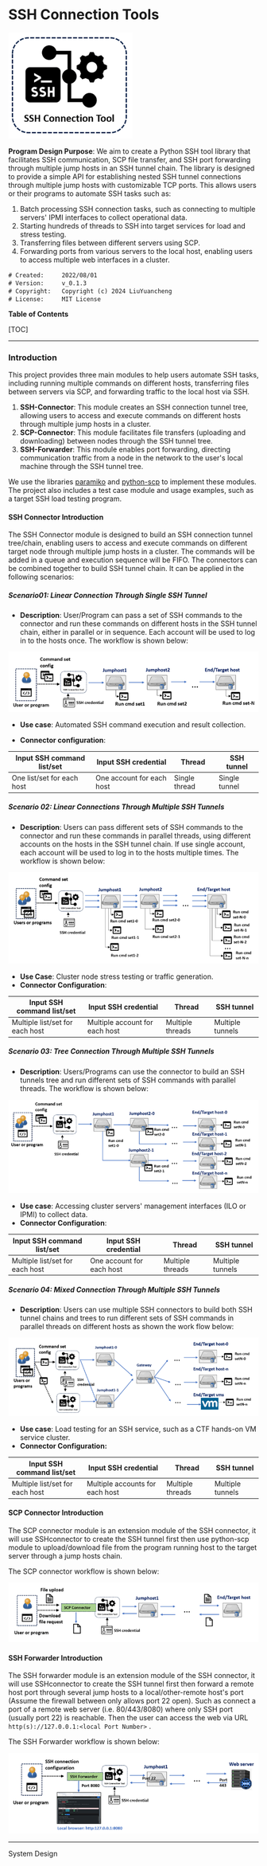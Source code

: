 # SSH Connection Tools

![](doc/img/logo.png)

**Program Design Purpose**: We aim to create a Python SSH tool library that facilitates SSH communication, SCP file transfer, and SSH port forwarding through multiple jump hosts in an SSH tunnel chain. The library is designed to provide a simple API for establishing nested SSH tunnel connections through multiple jump hosts with customizable TCP ports. This allows users or their programs to automate SSH tasks such as:

1. Batch processing SSH connection tasks, such as connecting to multiple servers' IPMI interfaces to collect operational data.
2. Starting hundreds of threads to SSH into target services for load and stress testing.
3. Transferring files between different servers using SCP.
4. Forwarding ports from various servers to the local host, enabling users to access multiple web interfaces in a cluster.

```
# Created:     2022/08/01
# Version:     v_0.1.3
# Copyright:   Copyright (c) 2024 LiuYuancheng
# License:     MIT License  
```

**Table of Contents**

[TOC]

------

### Introduction

This project provides three main modules to help users automate SSH tasks, including running multiple commands on different hosts, transferring files between servers via SCP, and forwarding traffic to the local host via SSH.

1. **SSH-Connector**: This module creates an SSH connection tunnel tree, allowing users to access and execute commands on different hosts through multiple jump hosts in a cluster.
2. **SCP-Connector**: This module facilitates file transfers (uploading and downloading) between nodes through the SSH tunnel tree.
3. **SSH-Forwarder**: This module enables port forwarding, directing communication traffic from a node in the network to the user's local machine through the SSH tunnel tree.

We use the libraries [paramiko](https://www.paramiko.org/) and [python-scp](https://pypi.org/project/scp/) to implement these modules. The project also includes a test case module and usage examples, such as a target SSH load testing program.



#### SSH Connector Introduction

The SSH Connector module is designed to build an SSH connection tunnel tree/chain, enabling users to access and execute commands on different target node through multiple jump hosts in a cluster. The commands will be added in a queue and execution sequence will be FIFO. The connectors can be combined together to build SSH tunnel chain. It can be applied in the following scenarios:

##### Scenario01: Linear Connection Through Single SSH Tunnel

- **Description**: User/Program can pass a set of SSH commands to the connector and run these commands on different hosts in the SSH tunnel chain, either in parallel or in sequence. Each account will be used to log in to the hosts once. The workflow is shown below:

![](doc/img/rm_03_sce1.png)

- **Use case**: Automated SSH command execution and result collection.

- **Connector configuration**:

| Input SSH command list/set | Input SSH credential      | Thread        | SSH tunnel    |
| -------------------------- | ------------------------- | ------------- | ------------- |
| One list/set for each host | One account for each host | Single thread | Single tunnel |



##### Scenario 02: Linear Connections Through Multiple SSH Tunnels

- **Description**: Users can pass different sets of SSH commands to the connector and run these commands in parallel threads, using different accounts on the hosts in the SSH tunnel chain. If use single account, each account will be used to log in to the hosts multiple times. The workflow is shown below:

![](doc/img/rm_04_sce2.png)

- **Use Case**: Cluster node stress testing or traffic generation.
- **Connector Configuration**:

| Input SSH command list/set      | Input SSH credential           | Thread           | SSH tunnel       |
| ------------------------------- | ------------------------------ | ---------------- | ---------------- |
| Multiple list/set for each host | Multiple account for each host | Multiple threads | Multiple tunnels |



##### Scenario 03: Tree Connection Through Multiple SSH Tunnels

- **Description**: Users/Programs can use the connector to build an SSH tunnels tree and run different sets of SSH commands with parallel threads.  The workflow is shown below:

![](doc/img/rm_05_sce3.png)

- **Use case**: Accessing cluster servers' management interfaces (ILO or IPMI) to collect data.
- **Connector Configuration**:

| Input SSH command list/set      | Input SSH credential      | Thread           | SSH tunnel       |
| ------------------------------- | ------------------------- | ---------------- | ---------------- |
| Multiple list/set for each host | One account for each host | Multiple threads | Multiple tunnels |



##### Scenario 04: Mixed Connection Through Multiple SSH Tunnels

- **Description**: Users can use multiple SSH connectors to build both SSH tunnel chains and trees to run different sets of SSH commands in parallel threads on different hosts as shown the work flow below:

![](doc/img/rm_06_sce4.png)

- **Use case**: Load testing for an SSH service, such as a CTF hands-on VM service cluster.
- **Connector Configuration:**

| Input SSH command list/set      | Input SSH credential            | Thread           | SSH tunnel       |
| ------------------------------- | ------------------------------- | ---------------- | ---------------- |
| Multiple list/set for each host | Multiple accounts for each host | Multiple threads | Multiple tunnels |



#### SCP Connector Introduction

The SCP connector module is an extension module of the SSH connector, it will use SSHconnector to create the SSH tunnel first then use python-scp module to upload/download file from the program running host to the target server through a jump hosts chain.

The SCP connector workflow is shown below:

![](doc/img/rm_07_scp.png)

#### SSH Forwarder Introduction 

The SSH forwarder module is an extension module of the SSH connector, it will use SSHconnector to create the SSH tunnel first then forward a remote host port through several jump hosts to a local/other-remote host's port (Assume the firewall between only allows port 22 open). Such as connect a port of a remote  web server (i.e. 80/443/8080) where only SSH port (usually port 22)  is reachable. Then the user can access the web via URL `http(s)://127.0.0.1:<local Port Number>` . 

The SSH Forwarder workflow is shown below:

![](doc/img/rm_08_sshforward.png)



------

System Design 